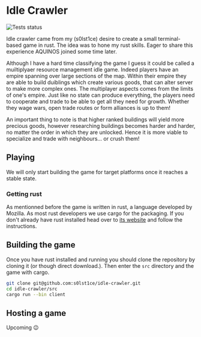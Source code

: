 # Idle Crawler

![Tests status](https://api.travis-ci.com/s0lst1ce/idle-crawler.svg?token=zSiHNMEiVbeuTV5tCj6L&branch=master&status=started)



Idle crawler came from my (s0lst1ce) desire to create a small terminal-based game in rust. The idea was to hone my rust skills. Eager to share this experience AQUINOS joined some time later.

Although I have a hard time classifying the game I guess it could be called a muiltiplyaer resource management idle game. Indeed players have an empire spanning over large sections of the map. Within their empire they are able to build duiblings which create various goods, that can alter server to make more complex ones. The multiplayer aspects comes from the limits of one's empire. Just like no state can produce everything, the players need to cooperate and trade to be able to get all they need for growth. Whether they wage wars, open trade routes or form alliances is up to them!

An important thing to note is that higher ranked buildings will yield more precious goods, however researching buildings becomes harder and harder, no matter the order in which they are unlocked. Hence it is more viable to specialize and trade with neighbours... or crush them!



## Playing

We will only start building the game for target platforms once it reaches a stable state.

### Getting rust

As mentionned before the game is written in rust, a language developed by Mozilla. As most rust developers we use cargo for the packaging. If you don't already have rust installed head over to [its website](https://www.rust-lang.org/learn/get-started) and follow the instructions.

## Building the game

Once you have rust installed and running you should clone the repository by cloning it (or though direct download.). Then enter the `src` directory and the game with cargo.

```bash
git clone git@github.com:s0lst1ce/idle-crawler.git
cd idle-crawler/src
cargo run --bin client
```

## 

## Hosting a game

Upcoming :wink:
